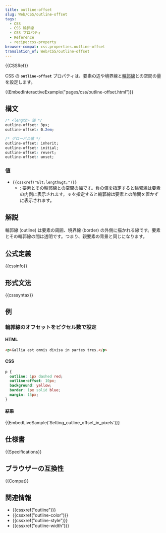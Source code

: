 ```yaml
---
title: outline-offset
slug: Web/CSS/outline-offset
tags:
  - CSS
  - CSS 輪郭線
  - CSS プロパティ
  - Reference
  - recipe:css-property
browser-compat: css.properties.outline-offset
translation_of: Web/CSS/outline-offset
---
```

{{CSSRef}}

CSS の **`outline-offset`** プロパティは、要素の辺や境界線と[輪郭線](/ja/docs/Web/CSS/outline)との空間の量を設定します。

{{EmbedInteractiveExample("pages/css/outline-offset.html")}}

## 構文

```css
/* <length> 値 */
outline-offset: 3px;
outline-offset: 0.2em;

/* グローバル値 */
outline-offset: inherit;
outline-offset: initial;
outline-offset: revert;
outline-offset: unset;
```

### 値

- `{{cssxref("&lt;length&gt;")}}`
  - : 要素とその輪郭線との空間の幅です。負の値を指定すると輪郭線は要素の内側に表示されます。 `0` を指定すると輪郭線は要素との隙間を置かずに表示されます。

## 解説

輪郭線 (outline) は要素の周囲、境界線 (border) の外側に描かれる線です。要素とその輪郭線の間は透明です。つまり、親要素の背景と同じになります。

## 公式定義

{{cssinfo}}

## 形式文法

{{csssyntax}}

## 例

<h3 id="Setting_outline_offset_in_pixels">輪郭線のオフセットをピクセル数で設定</h3>

#### HTML

```html
<p>Gallia est omnis divisa in partes tres.</p>
```

#### CSS

```css
p {
  outline: 1px dashed red;
  outline-offset: 10px;
  background: yellow;
  border: 1px solid blue;
  margin: 15px;
}
```

#### 結果

{{EmbedLiveSample('Setting_outline_offset_in_pixels')}}

## 仕様書

{{Specifications}}

## ブラウザーの互換性

{{Compat}}

## 関連情報

- {{cssxref("outline")}}
- {{cssxref("outline-color")}}
- {{cssxref("outline-style")}}
- {{cssxref("outline-width")}}
